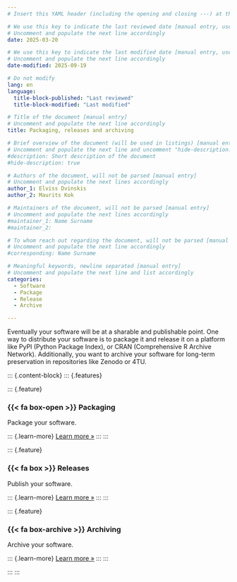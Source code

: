 ```yaml
---
# Insert this YAML header (including the opening and closing ---) at the beginning of the document and fill it out accordingly

# We use this key to indicate the last reviewed date [manual entry, use YYYY-MM-DD]
# Uncomment and populate the next line accordingly
date: 2025-03-20

# We use this key to indicate the last modified date [manual entry, use YYYY-MM-DD]
# Uncomment and populate the next line accordingly
date-modified: 2025-09-19

# Do not modify
lang: en
language: 
  title-block-published: "Last reviewed"
  title-block-modified: "Last modified"

# Title of the document [manual entry]
# Uncomment and populate the next line accordingly
title: Packaging, releases and archiving

# Brief overview of the document (will be used in listings) [manual entry]
# Uncomment and populate the next line and uncomment "hide-description: true".
#description: Short description of the document
#hide-description: true

# Authors of the document, will not be parsed [manual entry]
# Uncomment and populate the next lines accordingly
author_1: Elviss Dvinskis
author_2: Maurits Kok

# Maintainers of the document, will not be parsed [manual entry]
# Uncomment and populate the next lines accordingly
#maintainer_1: Name Surname
#maintainer_2:

# To whom reach out regarding the document, will not be parsed [manual entry]
# Uncomment and populate the next line accordingly
#corresponding: Name Surname

# Meaningful keywords, newline separated [manual entry]
# Uncomment and populate the next line and list accordingly
categories:
  - Software
  - Package
  - Release
  - Archive

---
```


Eventually your software will be at a sharable and publishable point. One way to distribute your software is to package it and release it on a platform like PyPI (Python Package Index), or CRAN (Comprehensive R Archive Network). Additionally, you want to archive your software for long-term preservation in repositories like Zenodo or 4TU.

::: {.content-block}
::: {.features}

::: {.feature}
### {{< fa box-open >}} Packaging
Package your software.

::: {.learn-more}
[Learn more »](./packaging/packaging.md)
:::
:::

::: {.feature}
### {{< fa box >}} Releases
Publish your software.

::: {.learn-more}
[Learn more »](./releases/releases.md)
:::
:::

::: {.feature}
### {{< fa box-archive >}} Archiving
Archive your software.

::: {.learn-more}
[Learn more »](./archiving.md)
:::
:::

:::
:::